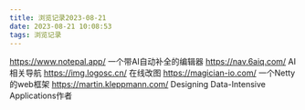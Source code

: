 ```yaml
---
title: 浏览记录2023-08-21
date: 2023-08-21 10:08:53
tags: 浏览记录
---
```

https://www.notepal.app/ 一个带AI自动补全的编辑器 
https://nav.6aiq.com/ AI相关导航
https://img.logosc.cn/ 在线改图
https://magician-io.com/ 一个Netty的web框架
https://martin.kleppmann.com/ Designing Data-Intensive Applications作者
